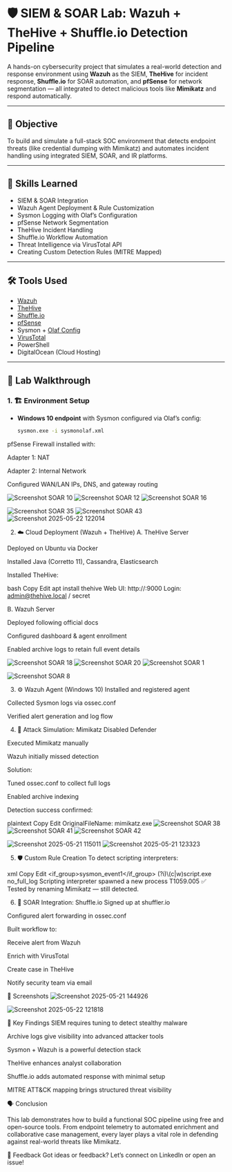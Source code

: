 # 🛡️ SIEM & SOAR Lab: Wazuh + TheHive + Shuffle.io Detection Pipeline

A hands-on cybersecurity project that simulates a real-world detection and response environment using **Wazuh** as the SIEM, **TheHive** for incident response, **Shuffle.io** for SOAR automation, and **pfSense** for network segmentation — all integrated to detect malicious tools like **Mimikatz** and respond automatically.

---

## 🎯 Objective

To build and simulate a full-stack SOC environment that detects endpoint threats (like credential dumping with Mimikatz) and automates incident handling using integrated SIEM, SOAR, and IR platforms.

---

## 🧠 Skills Learned

- SIEM & SOAR Integration  
- Wazuh Agent Deployment & Rule Customization  
- Sysmon Logging with Olaf’s Configuration  
- pfSense Network Segmentation  
- TheHive Incident Handling  
- Shuffle.io Workflow Automation  
- Threat Intelligence via VirusTotal API  
- Creating Custom Detection Rules (MITRE Mapped)

---

## 🛠️ Tools Used

- [Wazuh](https://wazuh.com/)  
- [TheHive](https://thehive-project.org/)  
- [Shuffle.io](https://shuffler.io/)  
- [pfSense](https://www.pfsense.org/)  
- Sysmon + [Olaf Config](https://github.com/olafhartong/sysmon-modular)  
- [VirusTotal](https://www.virustotal.com)  
- PowerShell  
- DigitalOcean (Cloud Hosting)

---

## 🔬 Lab Walkthrough

### 1. 🏗️ Environment Setup

- **Windows 10 endpoint** with Sysmon configured via Olaf’s config:
  ```bash
  sysmon.exe -i sysmonolaf.xml
pfSense Firewall installed with:

Adapter 1: NAT

Adapter 2: Internal Network

Configured WAN/LAN IPs, DNS, and gateway routing

![Screenshot SOAR 10](https://github.com/user-attachments/assets/75664d67-0ff5-4c0d-8bae-ed19ffcee8d9)
![Screenshot SOAR 12](https://github.com/user-attachments/assets/52ed571f-3d65-4b27-afd5-9ef942df9d29)
![Screenshot SOAR 16](https://github.com/user-attachments/assets/e13504a2-b635-4bcb-bf42-e14afe3e560f)

![Screenshot SOAR 35](https://github.com/user-attachments/assets/9ba99624-4609-4f0c-8fb0-10282c8b4430)
![Screenshot SOAR 43](https://github.com/user-attachments/assets/5bf210dc-9857-4155-8f41-7d7be9dca07a)
![Screenshot 2025-05-22 122014](https://github.com/user-attachments/assets/3e34f062-83a5-4403-ae23-5d5b6c56c977)

2. ☁️ Cloud Deployment (Wazuh + TheHive)
A. TheHive Server

Deployed on Ubuntu via Docker

Installed Java (Corretto 11), Cassandra, Elasticsearch

Installed TheHive:

bash
Copy
Edit
apt install thehive
Web UI: http://<VM-IP>:9000
Login: admin@thehive.local / secret

B. Wazuh Server

Deployed following official docs

Configured dashboard & agent enrollment

Enabled archive logs to retain full event details

![Screenshot SOAR 18](https://github.com/user-attachments/assets/ec65f346-00b2-4dae-8a2e-063c6e0ba841)
![Screenshot SOAR 20](https://github.com/user-attachments/assets/099e0ae4-fdeb-4a07-9a51-7e24b3098886)
![Screenshot SOAR 1](https://github.com/user-attachments/assets/2becbbc8-9a6c-485e-972f-c3cfbe2023ab)

![Screenshot SOAR 8](https://github.com/user-attachments/assets/3a947869-7c5c-435d-a156-926e5dde4f60)

3. ⚙️ Wazuh Agent (Windows 10)
Installed and registered agent

Collected Sysmon logs via ossec.conf

Verified alert generation and log flow

4. 🧪 Attack Simulation: Mimikatz
Disabled Defender

Executed Mimikatz manually

Wazuh initially missed detection

Solution:

Tuned ossec.conf to collect full logs

Enabled archive indexing

Detection success confirmed:

plaintext
Copy
Edit
OriginalFileName: mimikatz.exe
![Screenshot SOAR 38](https://github.com/user-attachments/assets/49d7cfa5-3a72-4e67-b4fa-5b2d2d623324)
![Screenshot SOAR 41](https://github.com/user-attachments/assets/85246037-9524-4f32-a1a5-77380fb28889)
![Screenshot SOAR 42](https://github.com/user-attachments/assets/a5670792-d6b7-4801-ac1a-6ec07ae866f3)

![Screenshot 2025-05-21 115011](https://github.com/user-attachments/assets/995978ca-25ff-4d70-9a7a-5d3c332cd1d8)
![Screenshot 2025-05-21 123323](https://github.com/user-attachments/assets/150eb4f3-5e8b-48fa-8b90-7360acccbb94)


5. 🛡️ Custom Rule Creation
To detect scripting interpreters:

xml
Copy
Edit
<rule id="92000" level="4">
  <if_group>sysmon_event1</if_group>
  <field name="win.eventdata.OriginalFileName" type="pcre2">(?i)\\(c|w)script\.exe</field>
  <options>no_full_log</options>
  <description>Scripting interpreter spawned a new process</description>
  <mitre>
    <id>T1059.005</id>
  </mitre>
</rule>
✅ Tested by renaming Mimikatz — still detected.

6. 🔁 SOAR Integration: Shuffle.io
Signed up at shuffler.io

Configured alert forwarding in ossec.conf

Built workflow to:

Receive alert from Wazuh

Enrich with VirusTotal

Create case in TheHive

Notify security team via email

📸 Screenshots
![Screenshot 2025-05-21 144926](https://github.com/user-attachments/assets/593cbcbc-0824-48c6-8360-1088665155d5)

![Screenshot 2025-05-22 121818](https://github.com/user-attachments/assets/1d33518f-9518-421e-9571-2276d4def505)

🔐 Key Findings
SIEM requires tuning to detect stealthy malware

Archive logs give visibility into advanced attacker tools

Sysmon + Wazuh is a powerful detection stack

TheHive enhances analyst collaboration

Shuffle.io adds automated response with minimal setup

MITRE ATT&CK mapping brings structured threat visibility



🗣️ Conclusion

This lab demonstrates how to build a functional SOC pipeline using free and open-source tools. From endpoint telemetry to automated enrichment and collaborative case management, every layer plays a vital role in defending against real-world threats like Mimikatz.

💬 Feedback
Got ideas or feedback?
Let’s connect on LinkedIn or open an issue!
